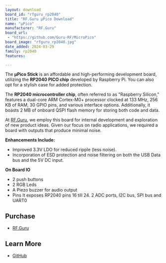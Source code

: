 ```yaml
---
layout: download
board_id: "rfguru_rp2040"
title: "RF.Guru µPico Download"
name: "µPico"
manufacturer: "RF.Guru"
board_url:
 - "https://github.com/Guru-RF/MicroPico"
board_image: "rfguru_rp2040.jpg"
date_added: 2024-03-29
family: rp2040
features:

---
```


The **µPico Stick** is an affordable and high-performing development board, utilizing the **RP2040 PICO chip** developed by Raspberry Pi. You can also opt for a stylish case for added protection.

The **RP2040 microcontroller chip**, often referred to as "Raspberry Silicon," features a dual-core ARM Cortex-M0+ processor clocked at 133 MHz, 256 KB of RAM, 30 GPIO pins, and various interface options. Additionally, it boasts 2 MB of onboard QSPI flash memory for storing both code and data.

At [RF.Guru](https://rf.guru/), we employ this board for internal development and exploration of new product ideas. Given our focus on radio applications, we required a board with outputs that produce minimal noise.

**Enhancements Include:**

- Improved 3.3V LDO for reduced ripple (less noise).
- Incorporation of ESD protection and noise filtering on both the USB Data bus and the 5V DC input.

**On Board IO**

- 2 push buttons
- 2 RGB Leds
- A Piezo buzzer for audio output
- Pins It exposes RP2040 pins 16 till 24. 2 ADC ports, I2C bus, SPI bus and UART0

## Purchase

* [RF.Guru](https://shop.rf.guru/products/2022-pa-104)

## Learn More

* [GitHub](https://github.com/Guru-RF/MicroPico)
